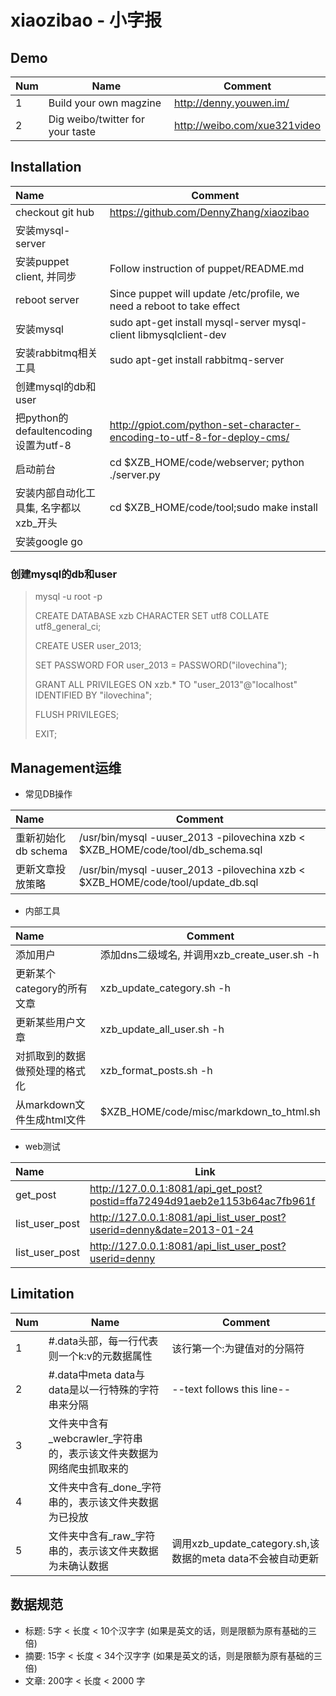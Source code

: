 xiaozibao - 小字报
=========
## Demo
| Num | Name                                   | Comment                                                                      |
|:----|----------------------------------------|------------------------------------------------------------------------------|
|   1 | Build your own magzine                 | http://denny.youwen.im/                                                      |
|   2 | Dig weibo/twitter for your taste       | http://weibo.com/xue321video                                                 |

## Installation
| Name                                   | Comment                                                                      |
|:----------------------------------------|------------------------------------------------------------------------------|
| checkout git hub                       | https://github.com/DennyZhang/xiaozibao                                      |
| 安装mysql-server                       |                                                                              |
| 安装puppet client, 并同步              | Follow instruction of puppet/README.md     |
| reboot server                          | Since puppet will update /etc/profile, we need a reboot to take effect       |
| 安装mysql                              | sudo apt-get install mysql-server mysql-client libmysqlclient-dev            |
| 安装rabbitmq相关工具                   | sudo apt-get install rabbitmq-server                                         |
| 创建mysql的db和user                    |                                                                              |
| 把python的defaultencoding设置为utf-8   | http://gpiot.com/python-set-character-encoding-to-utf-8-for-deploy-cms/      |
| 启动前台                               | cd $XZB_HOME/code/webserver; python ./server.py                        |
| 安装内部自动化工具集, 名字都以xzb_开头 | cd $XZB_HOME/code/tool;sudo make install                                     |
| 安装google go                        |                                                                              |

### 创建mysql的db和user
>  mysql -u root -p
>
>   CREATE DATABASE xzb CHARACTER SET utf8 COLLATE utf8_general_ci;
>
>   CREATE USER user_2013;
>
>   SET PASSWORD FOR user_2013 = PASSWORD("ilovechina");
>
>   GRANT ALL PRIVILEGES ON xzb.* TO "user_2013"@"localhost" IDENTIFIED BY "ilovechina";
>
>   FLUSH PRIVILEGES;
>
>   EXIT;

## Management运维
- 常见DB操作

| Name                | Comment                                                                         |
|:---------------------|---------------------------------------------------------------------------------|
| 重新初始化db schema | /usr/bin/mysql -uuser_2013 -pilovechina xzb < $XZB_HOME/code/tool/db_schema.sql |
| 更新文章投放策略    | /usr/bin/mysql -uuser_2013 -pilovechina xzb < $XZB_HOME/code/tool/update_db.sql |

- 内部工具

| Name                           | Comment                                      |
|:--------------------------------|----------------------------------------------|
| 添加用户                       | 添加dns二级域名, 并调用xzb_create_user.sh -h |
| 更新某个category的所有文章     | xzb_update_category.sh -h                    |
| 更新某些用户文章               | xzb_update_all_user.sh -h                    |
| 对抓取到的数据做预处理的格式化 | xzb_format_posts.sh -h                       |
| 从markdown文件生成html文件     | $XZB_HOME/code/misc/markdown_to_html.sh      |

- web测试

| Name           | Link                                                                       |
|:----------------|----------------------------------------------------------------------------|
| get_post       | http://127.0.0.1:8081/api_get_post?postid=ffa72494d91aeb2e1153b64ac7fb961f |
| list_user_post | http://127.0.0.1:8081/api_list_user_post?userid=denny&date=2013-01-24      |
| list_user_post | http://127.0.0.1:8081/api_list_user_post?userid=denny                      |

## Limitation
| Num | Name                                                                 | Comment                                                    |
|:-----|----------------------------------------------------------------------|------------------------------------------------------------|
|   1 | #.data头部，每一行代表则一个k:v的元数据属性                          | 该行第一个:为键值对的分隔符                                |
|   2 | #.data中meta data与data是以一行特殊的字符串来分隔                    | --text follows this line--                                 |
|   3 | 文件夹中含有_webcrawler_字符串的，表示该文件夹数据为网络爬虫抓取来的 |                                                            |
|   4 | 文件夹中含有_done_字符串的，表示该文件夹数据为已投放                 |                                                            |
|   5 | 文件夹中含有_raw_字符串的，表示该文件夹数据为未确认数据              | 调用xzb_update_category.sh,该数据的meta data不会被自动更新 |

## 数据规范
- 标题: 5字 < 长度 < 10个汉字字 (如果是英文的话，则是限额为原有基础的三倍)
- 摘要: 15字 < 长度 < 34个汉字字 (如果是英文的话，则是限额为原有基础的三倍)
- 文章: 200字 < 长度 < 2000 字
